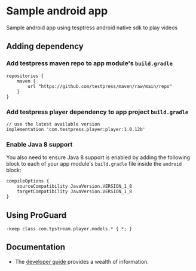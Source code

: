 # Sample android app
Sample android app using tesptress android native sdk to play videos

## Adding dependency
### Add testpress maven repo to app module's `build.gradle`

```
repositories {
    maven {
        url "https://github.com/testpress/maven/raw/main/repo"
    }
}
```

### Add testpress player dependency to app project `build.gradle`

```
// use the latest available version
implementation 'com.testpress.player:player:1.0.12b'
```

### Enable Java 8 support

You also need to ensure Java 8 support is enabled by adding the following block to each of your app module's `build.gradle` file inside the `android` block:

```
compileOptions {
    sourceCompatibility JavaVersion.VERSION_1_8
    targetCompatibility JavaVersion.VERSION_1_8
}
```

## Using ProGuard

```
-keep class com.tpstream.player.models.* { *; }
```

## Documentation
* The [developer guide] provides a wealth of information.

[developer guide]: https://developer.testpress.in/docs/video-embedding/player-sdk/android-native-sdk/getting-started